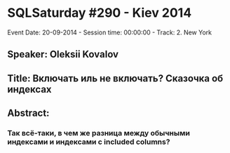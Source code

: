 # SQLSaturday #290 - Kiev 2014
Event Date: 20-09-2014 - Session time: 00:00:00 - Track: 2. New York
## Speaker: Oleksii Kovalov
## Title: Включать иль не включать? Сказочка об индексах
## Abstract:
### Так всё-таки, в чем же разница между обычными индексами  и индексами с included columns?


